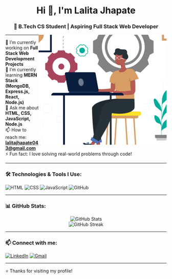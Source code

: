 
<h1 align="center">Hi 👋, I'm Lalita Jhapate</h1>
<h3 align="center">🌟 B.Tech CS Student | Aspiring Full Stack Web Developer</h3>
<p align="center">
<img align="right" width="400" src="https://github.com/Lalita0008/Lalita0008/blob/main/image.png">
  



---

🔭 I’m currently working on **Full Stack Web Development Projects**  
🌱 I’m currently learning **MERN Stack (MongoDB, Express.js, React, Node.js)**  
💬 Ask me about **HTML, CSS, JavaScript, Node.js**  
📫 How to reach me: **lalitajhapate043@gmail.com**  
⚡ Fun fact: I love solving real-world problems through code!

---

### 🛠️ Technologies & Tools I Use:

![HTML](https://img.shields.io/badge/HTML5-E34F26?style=for-the-badge&logo=html5&logoColor=white)
![CSS](https://img.shields.io/badge/CSS3-1572B6?style=for-the-badge&logo=css3&logoColor=white)
![JavaScript](https://img.shields.io/badge/JavaScript-F7DF1E?style=for-the-badge&logo=javascript&logoColor=black)
![GitHub](https://img.shields.io/badge/GitHub-100000?style=for-the-badge&logo=github&logoColor=white)

---

### 📊 GitHub Stats:
<p align="center">
  <img src="https://github-readme-stats.vercel.app/api?username=Lalita0008&show_icons=true&theme=radical" alt="GitHub Stats" />
  <br/>
  <img src="https://github-readme-streak-stats.herokuapp.com/?user=Lalita0008&theme=radical" alt="GitHub Streak" />
</p>

---

### 📫 Connect with me:

[![LinkedIn](https://img.shields.io/badge/LinkedIn-blue?style=for-the-badge&logo=linkedin&logoColor=white)](https://www.linkedin.com/in/lalita-jhapate-61b899353)
[![Gmail](https://img.shields.io/badge/Gmail-D14836?style=for-the-badge&logo=gmail&logoColor=white)](mailto:lalitajhapate043@gmail.com)

---

⭐️ Thanks for visiting my profile!

<!--
**Lalita0008/Lalita0008** is a ✨ _special_ ✨ repository because its `README.md` (this file) appears on your GitHub profile.

Here are some ideas to get you started:

- 🔭 I’m currently working on ...
- 🌱 I’m currently learning ...
- 👯 I’m looking to collaborate on ...
- 🤔 I’m looking for help with ...
- 💬 Ask me about ...
- 📫 How to reach me: ...
- 😄 Pronouns: ...
- ⚡ Fun fact: ...
-->
